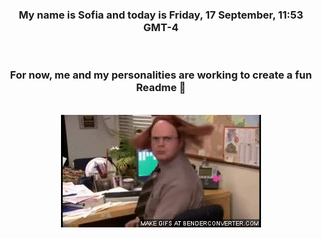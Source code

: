 


<div align="center">
<h3 >My name is Sofia and today is Friday, 17 September, 11:53 GMT-4</h3><br>
<h3 >For now, me and my personalities are working to create a fun Readme 👋
</h3><br>
<img src='img/dwight.gif' alt='working...'/>
</div>
